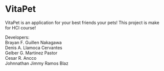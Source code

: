 # VitaPet
 VitaPet is an application for your best friends your pets!
 This project is make for HCI course!
 
 Developers: </br>
 Brayan F. Guillen Nakagawa </br>
 Denis A. Llamoca Cervantes </br>
 Gelber G. Martinez Pastor </br>
 Cesar R. Ancco </br>
 Johnnathan Jimmy Ramos Blaz </br>
